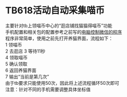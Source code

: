 # TB618活动自动采集喵币
主要针对tb上领喵币中心的“逛店铺找猫猫得喵币”功能  
手机配置和相关包的配置参考之前写的[电脑控制微信的程序](https://github.com/lccate/auto_Wechat)  
程序非常简单，使用之前先打开养猫界面，流程如下：  
1 领喵币  
2 去逛店
3 等待11秒  
4 领取喵币  
5 确认领取  
6 返回养猫界面  
7 输出“当前是第几次”  
由于tb要求只能使用50次，因此将上述流程循环50次即可  
注意：针对不同的手机需要调整具体坐标值  
